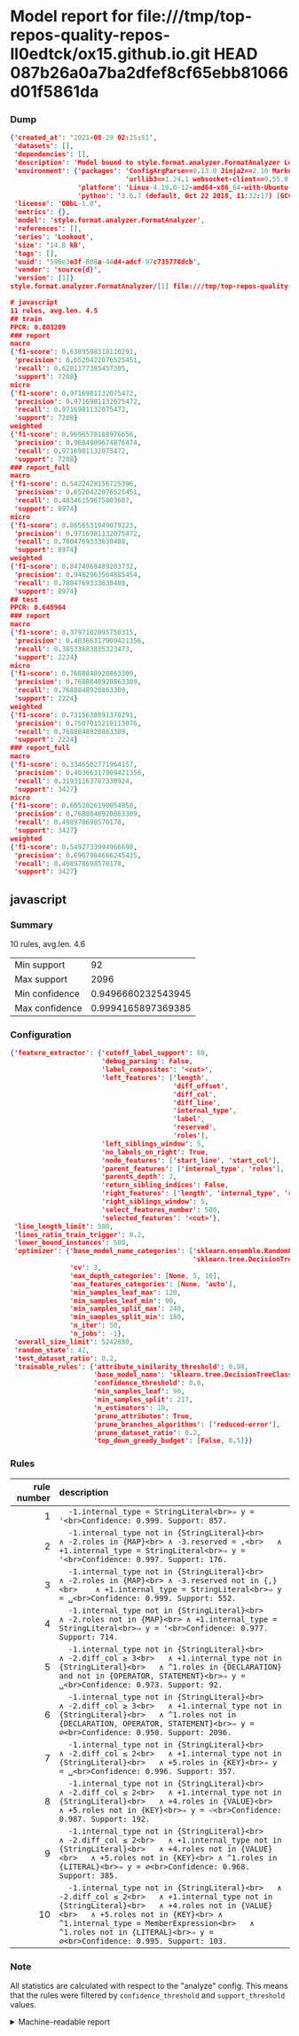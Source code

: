 # Model report for file:///tmp/top-repos-quality-repos-ll0edtck/ox15.github.io.git HEAD 087b26a0a7ba2dfef8cf65ebb81066d01f5861da

### Dump

```json
{'created_at': '2021-08-29 02:25:51',
 'datasets': [],
 'dependencies': [],
 'description': 'Model bound to style.format.analyzer.FormatAnalyzer Lookout analyzer.',
 'environment': {'packages': 'ConfigArgParse==0.13.0 Jinja2==2.10 MarkupSafe==1.1.1 PyStemmer==1.3.0 PyYAML==5.1 Pympler==0.5 SQLAlchemy==1.2.10 SQLAlchemy-Utils==0.33.3 asdf==2.3.2 bblfsh==2.12.7 boto==2.49.0 boto3==1.9.130 botocore==1.12.130 cachetools==2.0.1 certifi==2019.3.9 chardet==3.0.4 clint==0.5.1 docker==3.7.0 docker-pycreds==0.4.0 dulwich==0.19.11 grpcio==1.19.0 grpcio-tools==1.19.0 humanfriendly==4.16.1 humanize==0.5.1 idna==2.8 jmespath==0.9.4 jsonschema==2.6.0 lookout-sdk==0.4.1 lookout-sdk-ml==0.19.0 lookout-style==0.2.0 lz4==2.1.6 modelforge==0.12.1 numpy==1.16.2 packaging==19.0 pandas==0.22.0 pip==19.0.3 protobuf==3.7.0 psycopg2-binary==2.7.5 pygtrie==2.3 pyparsing==2.3.1 python-dateutil==2.8.0 python-igraph==0.7.1.post6 pytz==2019.1 requests==2.21.0 requirements-parser==0.2.0 scikit-learn==0.20.1 scikit-optimize==0.5.2 scipy==1.2.1 semantic-version==2.6.0 setuptools==40.8.0 six==1.12.0 smart-open==1.8.1 sourced-ml==0.8.2 spdx==2.5.0 stringcase==1.2.0 tabulate==0.8.2 tqdm==4.31.1 '
                             'urllib3==1.24.1 websocket-client==0.55.0 xxhash==1.3.0',
                 'platform': 'Linux-4.19.0-12-amd64-x86_64-with-Ubuntu-18.04-bionic',
                 'python': '3.6.7 (default, Oct 22 2018, 11:32:17) [GCC 8.2.0]'},
 'license': 'ODbL-1.0',
 'metrics': {},
 'model': 'style.format.analyzer.FormatAnalyzer',
 'references': [],
 'series': 'Lookout',
 'size': '14.8 kB',
 'tags': [],
 'uuid': '596e3e3f-808a-44d4-adcf-97c735770dcb',
 'vendor': 'source{d}',
 'version': [1]}
style.format.analyzer.FormatAnalyzer/[1] file:///tmp/top-repos-quality-repos-ll0edtck/ox15.github.io.git 087b26a0a7ba2dfef8cf65ebb81066d01f5861da

# javascript
11 rules, avg.len. 4.5
## train
PPCR: 0.803209
### report
macro
{'f1-score': 0.6389598318110291,
 'precision': 0.6520422076525451,
 'recall': 0.6281177385457305,
 'support': 7208}
micro
{'f1-score': 0.9716981132075472,
 'precision': 0.9716981132075472,
 'recall': 0.9716981132075472,
 'support': 7208}
weighted
{'f1-score': 0.9696570188976656,
 'precision': 0.9684909674876474,
 'recall': 0.9716981132075472,
 'support': 7208}
### report_full
macro
{'f1-score': 0.5422428156725396,
 'precision': 0.6520422076525451,
 'recall': 0.48346159675803607,
 'support': 8974}
micro
{'f1-score': 0.8656531949079223,
 'precision': 0.9716981132075472,
 'recall': 0.7804769333630488,
 'support': 8974}
weighted
{'f1-score': 0.8474968489203732,
 'precision': 0.9482963564885454,
 'recall': 0.7804769333630488,
 'support': 8974}
## test
PPCR: 0.648964
### report
macro
{'f1-score': 0.3797102095750315,
 'precision': 0.40366317909421356,
 'recall': 0.38533683835323473,
 'support': 2224}
micro
{'f1-score': 0.7688848920863309,
 'precision': 0.7688848920863309,
 'recall': 0.7688848920863309,
 'support': 2224}
weighted
{'f1-score': 0.7315638091370291,
 'precision': 0.7507015210113076,
 'recall': 0.7688848920863309,
 'support': 2224}
### report_full
macro
{'f1-score': 0.3346502771964157,
 'precision': 0.40366317909421356,
 'recall': 0.31931163787330924,
 'support': 3427}
micro
{'f1-score': 0.6052026190054858,
 'precision': 0.7688848920863309,
 'recall': 0.498978698570178,
 'support': 3427}
weighted
{'f1-score': 0.5492733994966698,
 'precision': 0.6967984666245435,
 'recall': 0.498978698570178,
 'support': 3427}
```

## javascript
### Summary
10 rules, avg.len. 4.6

| | |
|-|-|
|Min support|92|
|Max support|2096|
|Min confidence|0.9496660232543945|
|Max confidence|0.9994165897369385|

### Configuration

```json
{'feature_extractor': {'cutoff_label_support': 80,
                       'debug_parsing': False,
                       'label_composites': '<cut>',
                       'left_features': ['length',
                                         'diff_offset',
                                         'diff_col',
                                         'diff_line',
                                         'internal_type',
                                         'label',
                                         'reserved',
                                         'roles'],
                       'left_siblings_window': 5,
                       'no_labels_on_right': True,
                       'node_features': ['start_line', 'start_col'],
                       'parent_features': ['internal_type', 'roles'],
                       'parents_depth': 2,
                       'return_sibling_indices': False,
                       'right_features': ['length', 'internal_type', 'reserved', 'roles'],
                       'right_siblings_window': 5,
                       'select_features_number': 500,
                       'selected_features': '<cut>'},
 'line_length_limit': 500,
 'lines_ratio_train_trigger': 0.2,
 'lower_bound_instances': 500,
 'optimizer': {'base_model_name_categories': ['sklearn.ensemble.RandomForestClassifier',
                                              'sklearn.tree.DecisionTreeClassifier'],
               'cv': 3,
               'max_depth_categories': [None, 5, 10],
               'max_features_categories': [None, 'auto'],
               'min_samples_leaf_max': 120,
               'min_samples_leaf_min': 90,
               'min_samples_split_max': 240,
               'min_samples_split_min': 180,
               'n_iter': 50,
               'n_jobs': -1},
 'overall_size_limit': 5242880,
 'random_state': 42,
 'test_dataset_ratio': 0.2,
 'trainable_rules': {'attribute_similarity_threshold': 0.98,
                     'base_model_name': 'sklearn.tree.DecisionTreeClassifier',
                     'confidence_threshold': 0.8,
                     'min_samples_leaf': 90,
                     'min_samples_split': 217,
                     'n_estimators': 10,
                     'prune_attributes': True,
                     'prune_branches_algorithms': ['reduced-error'],
                     'prune_dataset_ratio': 0.2,
                     'top_down_greedy_budget': [False, 0.5]}}
```

### Rules

| rule number | description |
|----:|:-----|
| 1 | `  -1.internal_type = StringLiteral<br>⇒ y = '<br>Confidence: 0.999. Support: 857.` |
| 2 | `  -1.internal_type not in {StringLiteral}<br>	∧ -2.roles in {MAP}<br>	∧ -3.reserved = ,<br>	∧ +1.internal_type = StringLiteral<br>⇒ y = '<br>Confidence: 0.997. Support: 176.` |
| 3 | `  -1.internal_type not in {StringLiteral}<br>	∧ -2.roles in {MAP}<br>	∧ -3.reserved not in {,}<br>	∧ +1.internal_type = StringLiteral<br>⇒ y = ␣<br>Confidence: 0.999. Support: 552.` |
| 4 | `  -1.internal_type not in {StringLiteral}<br>	∧ -2.roles not in {MAP}<br>	∧ +1.internal_type = StringLiteral<br>⇒ y = '<br>Confidence: 0.977. Support: 714.` |
| 5 | `  -1.internal_type not in {StringLiteral}<br>	∧ -2.diff_col ≥ 3<br>	∧ +1.internal_type not in {StringLiteral}<br>	∧ ^1.roles in {DECLARATION} and not in {OPERATOR, STATEMENT}<br>⇒ y = ␣<br>Confidence: 0.973. Support: 92.` |
| 6 | `  -1.internal_type not in {StringLiteral}<br>	∧ -2.diff_col ≥ 3<br>	∧ +1.internal_type not in {StringLiteral}<br>	∧ ^1.roles not in {DECLARATION, OPERATOR, STATEMENT}<br>⇒ y = ∅<br>Confidence: 0.950. Support: 2096.` |
| 7 | `  -1.internal_type not in {StringLiteral}<br>	∧ -2.diff_col ≤ 2<br>	∧ +1.internal_type not in {StringLiteral}<br>	∧ +5.roles in {KEY}<br>⇒ y = ␣<br>Confidence: 0.996. Support: 357.` |
| 8 | `  -1.internal_type not in {StringLiteral}<br>	∧ -2.diff_col ≤ 2<br>	∧ +1.internal_type not in {StringLiteral}<br>	∧ +4.roles in {VALUE}<br>	∧ +5.roles not in {KEY}<br>⇒ y = ⏎<br>Confidence: 0.987. Support: 192.` |
| 9 | `  -1.internal_type not in {StringLiteral}<br>	∧ -2.diff_col ≤ 2<br>	∧ +1.internal_type not in {StringLiteral}<br>	∧ +4.roles not in {VALUE}<br>	∧ +5.roles not in {KEY}<br>	∧ ^1.roles in {LITERAL}<br>⇒ y = ∅<br>Confidence: 0.968. Support: 385.` |
| 10 | `  -1.internal_type not in {StringLiteral}<br>	∧ -2.diff_col ≤ 2<br>	∧ +1.internal_type not in {StringLiteral}<br>	∧ +4.roles not in {VALUE}<br>	∧ +5.roles not in {KEY}<br>	∧ ^1.internal_type = MemberExpression<br>	∧ ^1.roles not in {LITERAL}<br>⇒ y = ∅<br>Confidence: 0.995. Support: 103.` |

### Note
All statistics are calculated with respect to the "analyze" config. This means that the rules were filtered by
`confidence_threshold` and `support_threshold` values.

<details>
    <summary>Machine-readable report</summary>
```json
{"javascript": {"avg_rule_len": 4.6, "max_conf": 0.9994165897369385, "max_support": 2096, "min_conf": 0.9496660232543945, "min_support": 92, "num_rules": 10}}
```
</details>
